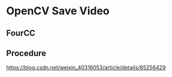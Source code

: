 # OpenCV Save Video



## FourCC

## Procedure



https://blog.csdn.net/weixin_40316053/article/details/85256429
